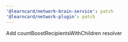 ```yaml
---
'@learncard/network-brain-service': patch
'@learncard/network-plugin': patch
---
```


Add countBoostRecipientsWithChildren resolver
